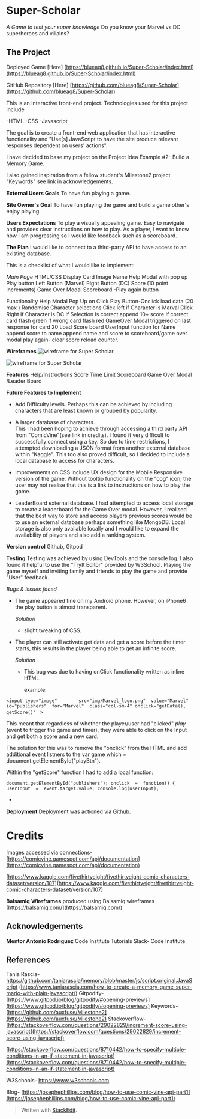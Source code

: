 
# Super-Scholar
*A Game to test your super knowledge*
Do you know your Marvel vs DC superheroes and villains?

## The Project

Deployed Game [Here]
[https://blueag8.github.io/Super-Scholar/index.html](https://blueag8.github.io/Super-Scholar/index.html)

GitHub Repository [Here]
[https://github.com/blueag8/Super-Scholar](https://github.com/blueag8/Super-Scholar)

This is an Interactive front-end project.
Technologies used for this project include

-HTML
-CSS
-Javascript

The goal is to create a front-end web application that has interactive functionality and "Use[s] JavaScript to have the site produce relevant responses dependent on users' actions".

I have decided to base my project on the Project Idea Example #2-
Build a Memory Game.

I also gained inspiration from a fellow student's Milestone2 project "Keywords" see link in acknowledgements. 

**External Users Goals**
To have fun playing a game.

**Site Owner's Goal**
To have fun playing the game and build a game other's enjoy playing.

**Users Expectations**
To play a visually appealing game. Easy to navigate and provides clear instructions on how to play. As a player, I want to know how I am progressing so I would like feedback such as a scoreboard.

**The Plan**
I would like to connect to a third-party API to have access to an existing database. 

This is a checklist of what I would like to implement:

*Main Page*
HTML/CSS
Display Card
	Image
	Name
Help Modal with pop up
Play button
Left Button (Marvel)
Right Button (DC)
Score (10 point increments)
Game Over Modal
Scoreboard
	-Play again button

Functionality
	Help Modal Pop Up on Click
	Play Button-Onclick load data (20 max )
    Randomise Character selections
	Click left if Character is Marval
	Click Right if Character is DC
	If Selection is correct append 10+ score
	If correct card flash green
	If wrong card flash red
	GameOver Modal triggered on last
	response for card 20
	Load Score board
	UserInput function for Name
    append score to name
    append name and score to                                                                            scoreboard/game over modal
    play again- clear score reload counter.

**Wireframes**
![wireframe for Super Scholar](https://res.cloudinary.com/blueag8/image/upload/v1570046738/Super%20Scholar/Desktop_Mockup_s93syp.png)

![wireframe for Super Scholar](https://res.cloudinary.com/blueag8/image/upload/v1570046738/Super%20Scholar/Smartphone_Mockup_hqr6jo)

**Features**
Help/Instructions
Score
Time Limit
Scoreboard
Game Over Modal /Leader Board

**Future Features to Implement**
- Add Difficulty levels. Perhaps this can be achieved by including characters that are least known or grouped by popularity.

- A larger database of characters.  
This I had been hoping to achieve through accessing a third party API from "ComicVine"(see link in credits). I found it very difficult to successfully connect using a key. So due to time restrictions, I attempted downloading a JSON format from another external database within "Kaggle".  This too also proved difficult, so I decided to include a local database to access for characters.

- Improvements on CSS include UX design for the Mobile Responsive version of the game.  Without tooltip functionality on the "cog" icon, the user may not realise that this is a link to instructions on how to play the game.
- LeaderBoard external database.
I had attempted to access local storage to create a leaderboard for the Game Over modal. However, I realised that the best way to store and access players previous scores would be to use an external database perhaps something like MongoDB. Local storage is also only available locally and I would like to expand the availability of players and also add a ranking system. 

**Version control**
Github,
Gitpod

**Testing**
Testing was achieved by using DevTools and the console log.  I also found it helpful to use the "TryIt  Editor" provided by W3School.
Playing the game myself and inviting family and friends to play the game and provide "User" feedback.

*Bugs & issues faced*

 - The game appeared fine on my Android phone. However, on iPhone6  the play button is almost transparent.

	*Solution*
	- slight tweaking of CSS.
	
- The player can still activate get data and get a score before the timer starts, this results in the player being able to get an infinite score.

   *Solution*
    -  This bug was due to having onClick functionality written as inline HTML. 

       example:
   
`<input type="image"        src="img/Marvel_logo.png"  value="Marvel" id="publishers"  for="Marvel"  class="col-sm-4" onclick="getData(), getScore()"
` >

   This meant that regardless of whether the player/user had "clicked" *play* (event to trigger the game and timer), they were able to click on the Input and get both a score and a new card. 

The solution for this was to remove the "onclick" from the HTML and add additional event listners to the var game which = document.getElementById("playBtn").

Within the "getScore" function I had to add a local function:

    document.getElementById("publishers"); onclick  =  function() { userInput  =  event.target.value; console.log(userInput);

- 

**Deployment**
Deployment was actioned via Github.



# Credits

Images accessed via connections- 
[https://comicvine.gamespot.com/api/documentation](https://comicvine.gamespot.com/api/documentation)

[https://www.kaggle.com/fivethirtyeight/fivethirtyeight-comic-characters-dataset/version/107](https://www.kaggle.com/fivethirtyeight/fivethirtyeight-comic-characters-dataset/version/107)

**Balsamiq**
**Wireframes** produced using Balsamiq wireframes
[https://balsamiq.com/](https://balsamiq.com/)

## Acknowledgements

**Mentor Antonio Rodriguez**
Code Institute Tutorials
Slack- Code Institute

## References
Tania Rascia-
https://github.com/taniarascia/memory/blob/master/js/script.original.JavaScript
(https://www.taniarascia.com/how-to-create-a-memory-game-super-mario-with-plain-javascript/)
Gitpodify-
[https://www.gitpod.io/blog/gitpodify/#opening-previews](https://www.gitpod.io/blog/gitpodify/#opening-previews)
Keywords-
[https://github.com/auxfuse/Milestone2](https://github.com/auxfuse/Milestone2)
Stackoverflow-[https://stackoverflow.com/questions/29022829/increment-score-using-javascript](https://stackoverflow.com/questions/29022829/increment-score-using-javascript)

[https://stackoverflow.com/questions/8710442/how-to-specify-multiple-conditions-in-an-if-statement-in-javascript](https://stackoverflow.com/questions/8710442/how-to-specify-multiple-conditions-in-an-if-statement-in-javascript)

W3Schools-
https://www.w3schools.com

Blog-
[https://josephephillips.com/blog/how-to-use-comic-vine-api-part1](https://josephephillips.com/blog/how-to-use-comic-vine-api-part1)


> Written with [StackEdit](https://stackedit.io/).
<!--stackedit_data:
eyJoaXN0b3J5IjpbMTk4NTQ0NTg0NiwtODUxNDc2NTU4LC0xMj
Y0OTcwNjAzLDQ4NDQ2OTYwMiwtMTEyMjM4MjI5MSwzMzEzNDEz
NzYsLTM0MjIyNzA0OSwtMTc2NTYyOTQ3MiwxMDk5NTI1ODE1LD
EzMjI5NTU4MDgsODg1MTU5NzQyLDczMDk5ODExNl19
-->